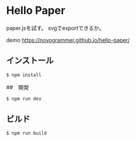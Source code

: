 # Hello Paper

paper.jsを試す。
svgでexportできるか。

demo https://novogrammer.github.io/hello-paper/

## インストール
```bash
$ npm install
```

##　開発
```bash
$ npm run dev
```

## ビルド
```bash
$ npm run build
```


